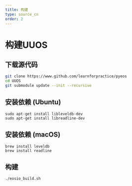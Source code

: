 ```yaml
---
title: 构建
type: source_cn
order: 2
---
```


# 构建UUOS

## 下载源代码

```bash
git clone https://www.github.com/learnforpractice/pyeos
cd UUOS
git submodule update --init --recursive
```

## 安装依赖 (Ubuntu)

```
sudo apt-get install libleveldb-dev
sudo apt-get install libreadline-dev
```

## 安装依赖 (macOS)

```
brew install leveldb
brew install readline
```

## 构建

```bash
./eosio_build.sh
```
